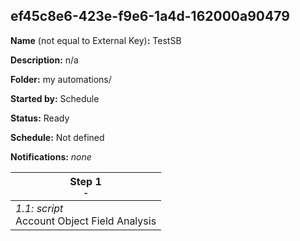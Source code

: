 ## ef45c8e6-423e-f9e6-1a4d-162000a90479

**Name** (not equal to External Key)**:** TestSB

**Description:** n/a

**Folder:** my automations/

**Started by:** Schedule

**Status:** Ready

**Schedule:** Not defined

**Notifications:** _none_


| Step 1<br>_<small>-</small>_ |
| --- |
| _1.1: script_<br>Account Object Field Analysis |
